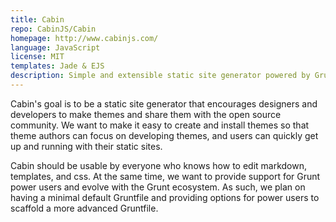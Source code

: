 ```yaml
---
title: Cabin
repo: CabinJS/Cabin
homepage: http://www.cabinjs.com/
language: JavaScript
license: MIT
templates: Jade & EJS
description: Simple and extensible static site generator powered by Grunt.
---
```


Cabin's goal is to be a static site generator that encourages designers and developers to make themes and share them with the open source community. We want to make it easy to create and install themes so that theme authors can focus on developing themes, and users can quickly get up and running with their static sites.

Cabin should be usable by everyone who knows how to edit markdown, templates, and css. At the same time, we want to provide support for Grunt power users and evolve with the Grunt ecosystem. As such, we plan on having a minimal default Gruntfile and providing options for power users to scaffold a more advanced Gruntfile.
